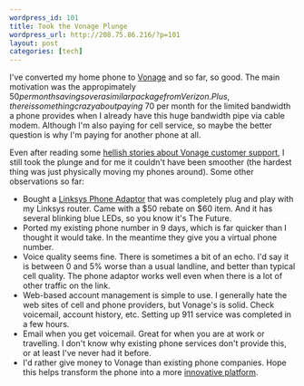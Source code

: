 ```yaml
--- 
wordpress_id: 101
title: Took the Vonage Plunge
wordpress_url: http://208.75.86.216/?p=101
layout: post
categories: [tech]
---
```

I've converted my home phone to <a href="http://www.vonage.com">Vonage</a> and so far, so good. The main motivation was the appropimately $50 per month savings over a similar package from Verizon. Plus, there is something crazy about paying ~$70 per month for the limited bandwidth a phone provides when I already have this huge bandwidth pipe via cable modem. Although I'm also paying for cell service, so maybe the better question is why I'm paying for another phone at all.

Even after reading some <a href="http://www.evhead.com/2005/04/vonage-is-from-hell.asp">hellish stories about Vonage customer support</a>, I still took the plunge and for me it couldn't have been smoother (the hardest thing was just physically moving my phones around). Some other observations so far:

<ul>

<li>Bought a <a href="http://www.amazon.com/exec/obidos/tg/detail/-/B0002V8KX6/">Linksys Phone Adaptor</a> that was completely plug and play with my Linksys router. Came with a $50 rebate on $60 item. And it has several blinking blue LEDs, so you know it's The Future.

</li><li>Ported my existing phone number in 9 days, which is far quicker than I thought it would take. In the meantime they give you a virtual phone number. 

</li><li>Voice quality seems fine. There is sometimes a bit of an echo. I'd say it is between 0 and 5% worse than a usual landline, and better than typical cell quality. The phone adaptor works well even when there is a lot of other traffic on the link. 

</li><li>Web-based account management is simple to use. I generally hate the web sites of cell and phone providers, but Vonage's is solid. Check voicemail, account history, etc. Setting up 911 service was completed in a few hours.

</li><li>Email when you get voicemail. Great for when you are at work or travelling. I don't know why existing phone services don't provide this, or at least I've never had it before.</li>

<li>I'd rather give money to Vonage than existing phone companies. Hope this helps transform the phone into a more <a href="http://www.itconversations.com/shows/detail324.html">innovative platform</a>.

</li></ul>
